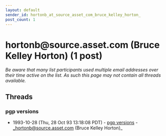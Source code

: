```yaml
---
layout: default
sender_id: hortonb_at_source_asset_com_bruce_kelley_horton_
post_count: 1
---
```


# hortonb<span>@</span>source.asset.com (Bruce Kelley Horton) (1 post)

_Be aware that many list participants used multiple email addresses over their time active on the list. As such this page may not contain all threads available._

## Threads

### pgp versions
+ 1993-10-28 (Thu, 28 Oct 93 13:18:08 PDT) - [pgp versions](/archive/1993/10/508a43297f525ac7bd51d47435c0c3a2aaffad86e5b623b1d3b4c5ecaef8e3be) - _hortonb@source.asset.com (Bruce Kelley Horton)_

